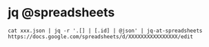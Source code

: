 # jq @spreadsheets

```
cat xxx.json | jq -r '.[] | [.id] | @json' | jq-at-spreadsheets https://docs.google.com/spreadsheets/d/XXXXXXXXXXXXXXXX/edit
```
